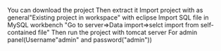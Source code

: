 You can download the project
Then extract it
Import project with as general"Existing project in workspace" with eclipse
Import SQL file in MySQL workbench "Go to server=>Data import=>selct import from self-contained file"
Then run the project with tomcat server
For admin panel(Username"admin" and password("admin"))
